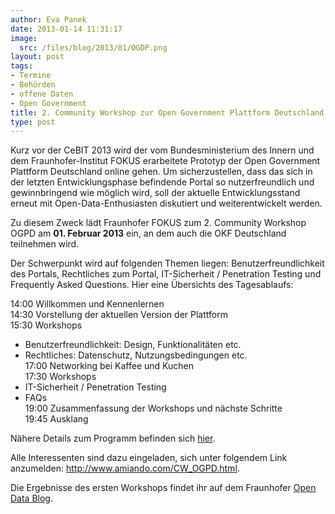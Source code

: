 ```yaml
---
author: Eva Panek
date: 2013-01-14 11:31:17
image:
  src: /files/blog/2013/01/OGDP.png
layout: post
tags:
- Termine
- Behörden
- offene Daten
- Open Government
title: 2. Community Workshop zur Open Government Plattform Deutschland
type: post
---
```


  
Kurz vor der CeBIT 2013 wird der vom Bundesministerium des Innern und dem Fraunhofer-Institut FOKUS erarbeitete Prototyp der Open Government Plattform Deutschland online gehen. Um sicherzustellen, dass das sich in der letzten Entwicklungsphase befindende Portal so nutzerfreundlich und gewinnbringend wie möglich wird, soll der aktuelle Entwicklungsstand erneut mit Open-Data-Enthusiasten diskutiert und weiterentwickelt werden. 

Zu diesem Zweck lädt Fraunhofer FOKUS zum 2. Community Workshop OGPD am **01\. Februar 2013** ein, an dem auch die OKF Deutschland teilnehmen wird.

Der Schwerpunkt wird auf folgenden Themen liegen: Benutzerfreundlichkeit des Portals, Rechtliches zum Portal, IT-Sicherheit / Penetration Testing und Frequently Asked Questions. Hier eine Übersichts des Tagesablaufs:

14:00 Willkommen und Kennenlernen  
14:30 Vorstellung der aktuellen Version der Plattform  
15:30 Workshops  
- Benutzerfreundlichkeit: Design, Funktionalitäten etc.  
- Rechtliches: Datenschutz, Nutzungsbedingungen etc.  
17:00 Networking bei Kaffee und Kuchen  
17:30 Workshops  
- IT-Sicherheit / Penetration Testing  
- FAQs  
19:00 Zusammenfassung der Workshops und nächste Schritte  
19:45 Ausklang

Nähere Details zum Programm befinden sich [hier](http://open-data.fokus.fraunhofer.de/?page_id=1872).

Alle Interessenten sind dazu eingeladen, sich unter folgendem Link anzumelden: <http://www.amiando.com/CW_OGPD.html>.

Die Ergebnisse des ersten Workshops findet ihr auf dem Fraunhofer [Open Data Blog](http://open-data.fokus.fraunhofer.de/?page_id=605).